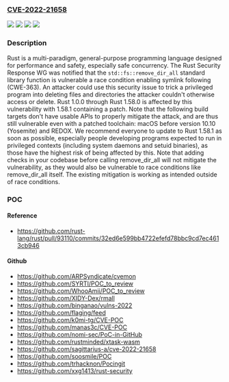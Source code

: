 ### [CVE-2022-21658](https://cve.mitre.org/cgi-bin/cvename.cgi?name=CVE-2022-21658)
![](https://img.shields.io/static/v1?label=Product&message=rust&color=blue)
![](https://img.shields.io/static/v1?label=Version&message=n%2Fa&color=blue)
![](https://img.shields.io/static/v1?label=Vulnerability&message=CWE-363%3A%20Race%20Condition%20Enabling%20Link%20Following&color=brighgreen)
![](https://img.shields.io/static/v1?label=Vulnerability&message=CWE-367%3A%20Time-of-check%20Time-of-use%20(TOCTOU)%20Race%20Condition&color=brighgreen)

### Description

Rust is a multi-paradigm, general-purpose programming language designed for performance and safety, especially safe concurrency. The Rust Security Response WG was notified that the `std::fs::remove_dir_all` standard library function is vulnerable a race condition enabling symlink following (CWE-363). An attacker could use this security issue to trick a privileged program into deleting files and directories the attacker couldn't otherwise access or delete. Rust 1.0.0 through Rust 1.58.0 is affected by this vulnerability with 1.58.1 containing a patch. Note that the following build targets don't have usable APIs to properly mitigate the attack, and are thus still vulnerable even with a patched toolchain: macOS before version 10.10 (Yosemite) and REDOX. We recommend everyone to update to Rust 1.58.1 as soon as possible, especially people developing programs expected to run in privileged contexts (including system daemons and setuid binaries), as those have the highest risk of being affected by this. Note that adding checks in your codebase before calling remove_dir_all will not mitigate the vulnerability, as they would also be vulnerable to race conditions like remove_dir_all itself. The existing mitigation is working as intended outside of race conditions.

### POC

#### Reference
- https://github.com/rust-lang/rust/pull/93110/commits/32ed6e599bb4722efefd78bbc9cd7ec4613cb946

#### Github
- https://github.com/ARPSyndicate/cvemon
- https://github.com/SYRTI/POC_to_review
- https://github.com/WhooAmii/POC_to_review
- https://github.com/XIDY-Dex/rmall
- https://github.com/binganao/vulns-2022
- https://github.com/flaging/feed
- https://github.com/k0mi-tg/CVE-POC
- https://github.com/manas3c/CVE-POC
- https://github.com/nomi-sec/PoC-in-GitHub
- https://github.com/rustminded/xtask-wasm
- https://github.com/sagittarius-a/cve-2022-21658
- https://github.com/soosmile/POC
- https://github.com/trhacknon/Pocingit
- https://github.com/xxg1413/rust-security

